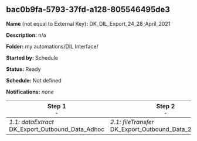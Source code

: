 ## bac0b9fa-5793-37fd-a128-805546495de3

**Name** (not equal to External Key)**:** DK_DIL_Export_24_28_April_2021

**Description:** n/a

**Folder:** my automations/DIL Interface/

**Started by:** Schedule

**Status:** Ready

**Schedule:** Not defined

**Notifications:** _none_


| Step 1<br>_<small>-</small>_ | Step 2<br>_<small>-</small>_ |
| --- | --- |
| _1.1: dataExtract_<br>DK_Export_Outbound_Data_Adhoc | _2.1: fileTransfer_<br>DK_Export_Outbound_Data_24_28_April |
